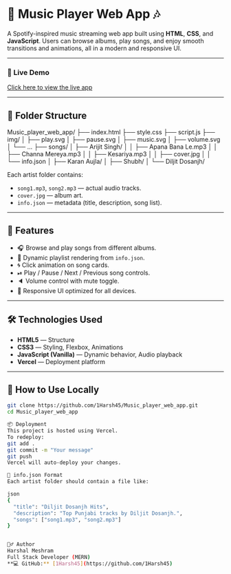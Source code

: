 # 🎵 Music Player Web App 🎶  
A Spotify-inspired music streaming web app built using **HTML**, **CSS**, and **JavaScript**. Users can browse albums, play songs, and enjoy smooth transitions and animations, all in a modern and responsive UI.

---

### 🚀 Live Demo

[Click here to view the live app](https://music-player-web-8nt70kq81-1harsh45s-projects.vercel.app/)


---

## 📂 Folder Structure

Music_player_web_app/
├── index.html
├── style.css
├── script.js
├── img/
│ ├── play.svg
│ ├── pause.svg
│ ├── music.svg
│ ├── volume.svg
│ └── ...
├── songs/
│ ├── Arijit Singh/
│ │ ├── Apana Bana Le.mp3
│ │ ├── Channa Mereya.mp3
│ │ ├── Kesariya.mp3
│ │ ├── cover.jpg
│ │ └── info.json
│ ├── Karan Aujla/
│ ├── Shubh/
│ └── Diljit Dosanjh/



Each artist folder contains:
- `song1.mp3`, `song2.mp3` — actual audio tracks.
- `cover.jpg` — album art.
- `info.json` — metadata (title, description, song list).

---

## 🚀 Features

- 🎧 Browse and play songs from different albums.
- 📀 Dynamic playlist rendering from `info.json`.
- 🌀 Click animation on song cards.
- ⏯ Play / Pause / Next / Previous song controls.
- 🔈 Volume control with mute toggle.
- 📱 Responsive UI optimized for all devices.

---

## 🛠 Technologies Used

- **HTML5** — Structure  
- **CSS3** — Styling, Flexbox, Animations  
- **JavaScript (Vanilla)** — Dynamic behavior, Audio playback  
- **Vercel** — Deployment platform

---

## 📄 How to Use Locally

```bash
git clone https://github.com/1Harsh45/Music_player_web_app.git
cd Music_player_web_app

📦 Deployment
This project is hosted using Vercel.
To redeploy:
git add .
git commit -m "Your message"
git push
Vercel will auto-deploy your changes.

📁 info.json Format
Each artist folder should contain a file like:

json
{
  "title": "Diljit Dosanjh Hits",
  "description": "Top Punjabi tracks by Diljit Dosanjh.",
  "songs": ["song1.mp3", "song2.mp3"]
}


🙋‍♂️ Author
Harshal Meshram
Full Stack Developer (MERN)
**💻 GitHub:** [1Harsh45](https://github.com/1Harsh45)



